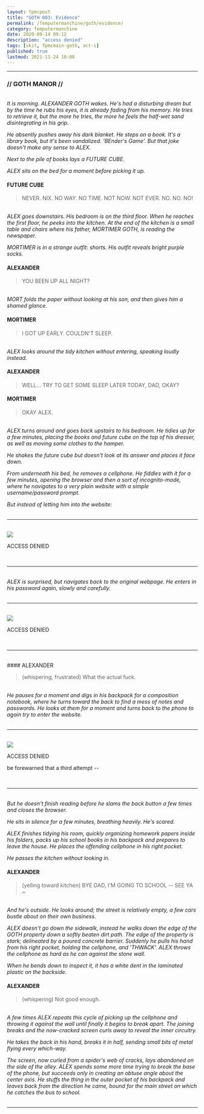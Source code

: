 ```yaml
---
layout: fpmcpost
title: "GOTH 003: Evidence"
permalink: /femputermanchine/goth/evidence/
category: femputermanchine
date: 2020-09-14 09:12
description: "access denied"
tags: [skit, fpmcmain-goth, act-i]
published: true
lastmod: 2021-11-24 10:08
---
```

[//]: # (  9/14/20  -added)
[//]: # ( 10/15/21  -linkout removed)
[//]: # ( 11/03/21  -title added)
[//]: # ( 11/19/21  -formatting update)
[//]: # ( 11/24/21  -going with Galantome, Goth Manor)

*****
### // GOTH MANOR // ###

<br><i>It is morning. ALEXANDER GOTH wakes. He's had a disturbing dream but by the time he rubs his eyes, it is already fading from his memory. He tries to retrieve it, but the more he tries, the more he feels the half-wet sand disintegrating in his grip.</i>

<i>He absently pushes away his dark blanket. He steps on a book. It's a library book, but it's been vandalized. 'BEnder's Game'. But that joke doesn't make any sense to ALEX. </I>

<i>Next to the pile of books lays a FUTURE CUBE. </i>

<i>ALEX sits on the bed for a moment before picking it up. </i>

#### FUTURE CUBE

> NEVER. NIX. NO WAY. NO TIME. NOT NOW. NOT EVER. NO. NO. NO!

<br><I>ALEX goes downstairs. His bedroom is on the third floor. When he reaches the first floor, he peeks into the kitchen. At the end of the kitchen is a small table and chairs where his father, MORTIMER GOTH, is reading the newspaper. </i>

<i>MORTIMER is in a strange outfit: shorts. His outfit reveals bright purple socks. </i>

#### ALEXANDER

> YOU BEEN UP ALL NIGHT?

<br><I>MORT folds the paper without looking at his son, and then gives him a shamed glance.</i>

#### MORTIMER 

> I GOT UP EARLY. COULDN'T SLEEP.

<br><I>ALEX looks around the tidy kitchen without entering, speaking loudly instead.</i>

#### ALEXANDER 

> WELL... TRY TO GET SOME SLEEP LATER TODAY, DAD, OKAY?

#### MORTIMER 

> OKAY ALEX.

<br><I>ALEX turns around and goes back upstairs to his bedroom. He tidies up for a few minutes, placing the books and future cube on the top of his dresser, as well as moving some clothes to the hamper.</i>

<i>He shakes the future cube but doesn't look at its answer and places it face down.</i>

<i>From underneath his bed, he removes a cellphone. He fiddles with it for a few minutes, opening the browser and then a sort of incognito-mode, where he navigates to a very plain website with a simple username/password prompt. </i>

<i>But instead of letting him into the website: </i>
<br><br>

*****
<br>
<div class="chat-box">
<img src="{{ site.url }}/assets/tb/moon.jpg" class="chat-portrait" />
<p class="ppl-sez">ACCESS DENIED</p>
</div>
<br>

*****
<br><i>ALEX is surprised, but navigates back to the original webpage. He enters in his password again, slowly and carefully. </i>
<br><br>

*****
<br>
<div class="chat-box">
<img src="{{ site.url }}/assets/tb/moon.jpg" class="chat-portrait" />
<p class="ppl-sez">ACCESS DENIED</p>
</div>
<br>

*****
<br>
#### ALEXANDER 

> (whispering, frustrated) What the actual fuck.

<br><I>He pauses for a moment and digs in his backpack for a composition notebook, where he turns toward the back to find a mess of notes and passwords. He looks at them for a moment and turns back to the phone to again try to enter the website.</i>
<br><br>

*****
<br>
<div class="chat-box">
<img src="{{ site.url }}/assets/tb/moon.jpg" class="chat-portrait" />
<p class="ppl-sez">ACCESS DENIED</p>
<p class="ppl-sez">be forewarned that a third attempt --</p>
</div>
<br>

*****
<br><i>But he doesn't finish reading before he slams the back button a few times and closes the browser. </i>

<i>He sits in silence for a few minutes, breathing heavily. He's scared. </i>

<i>ALEX finishes tidying his room, quickly organizing homework papers inside his folders, packs up his school books in his backpack and prepares to leave the house. He places the offending cellphone in his right pocket. </i>

<i>He passes the kitchen without looking in. </i>

#### ALEXANDER 

> (yelling toward kitchen) BYE DAD, I'M GOING TO SCHOOL -- SEE YA ~

<br><I>And he's outside. He looks around; the street is relatively empty, a few cars bustle about on their own business. </i>

<i>ALEX doesn't go down the sidewalk, instead he walks down the edge of the GOTH property down a softly beaten dirt path. The edge of the property is stark; delineated by a poured concrete barrier. Suddenly he pulls his hand from his right pocket, holding the cellphone, and 'THWACK'. ALEX throws the cellphone as hard as he can against the stone wall. </i>

<i>When he bends down to inspect it, it has a white dent in the laminated plastic on the backside.</i>

#### ALEXANDER 

> (whispering) Not good enough.

<br><I>A few times ALEX repeats this cycle of picking up the cellphone and throwing it against the wall until finally it begins to break apart. The joining breaks and the now-cracked screen curls away to reveal the inner circuitry. </i>

<i>He takes the back in his hand, breaks it in half, sending small bits of metal flying every which-way.</i>

<i>The screen, now curled from a spider's web of cracks, lays abandoned on the side of the alley. ALEX spends some more time trying to break the base of the phone, but succeeds only in creating an obtuse angle about the center axis. He stuffs the thing in the outer pocket of his backpack and leaves back from the direction he came, bound for the main street on which he catches the bus to school. </i>
<br><br>

*****

